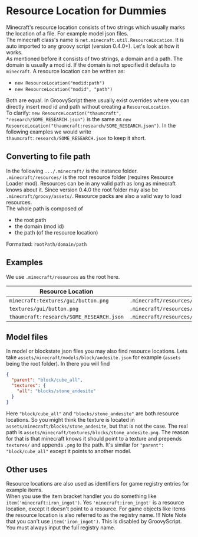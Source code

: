 # Resource Location for Dummies

Minecraft's resource location consists of two strings which usually marks the location of a file. For example model json
files. <br>
The minecraft class's name is `net.minecraft.util.ResourceLocation`. It is auto imported to any groovy script (version
0.4.0+).
Let's look at how it works. <br>
As mentioned before it consists of two strings, a domain and a path. The domain is usually a mod id. If the domain is
not specified it defaults to `minecraft`.
A resource location can be written as:

- `new ResourceLocation("modid:path")`
- `new ResourceLocation("modid", "path")`

Both are equal. In GroovyScript there usually exist overrides where you can directly insert mod id and path without
creating a `ResourceLocation`. <br>
To clarify: `new ResourceLocation("thaumcraft", "research/SOME_RESEARCH.json")` is the same
as `new ResourceLocation("thaumcraft:research/SOME_RESEARCH.json")`.
In the following examples we would write `thaumcraft:research/SOME_RESEARCH.json` to keep it short.

## Converting to file path

In the following `.../.minecraft/` is the instance folder. <br>
`.minecraft/resources/` is the root resource folder (requires Resource Loader mod). Resources can be in any valid path
as long as minecraft knows about it.
Since version 0.4.0 the root folder may also be `.minecraft/groovy/assets/`. Resource packs are also a valid way to load
resources.<br>
The whole path is composed of

- the root path
- the domain (mod id)
- the path (of the resource location)

Formatted: `rootPath/domain/path`

## Examples

We use `.minecraft/resources` as the root here.

| Resource Location                        | refers to File path                                           |
|------------------------------------------|---------------------------------------------------------------|
| `minecraft:textures/gui/button.png`      | `.minecraft/resources/minecraft/textures/gui/button.png`      |
| `textures/gui/button.png`                | `.minecraft/resources/minecraft/textures/gui/button.png`      |
| `thaumcraft:research/SOME_RESEARCH.json` | `.minecraft/resources/thaumcraft/research/SOME_RESEARCH.json` |

## Model files

In model or blockstate json files you may also find resource locations. Lets
take `assets/minecraft/models/block/andesite.json` for example (`assets` being the root folder). In there you will find

```json
{
  "parent": "block/cube_all",
  "textures": {
    "all": "blocks/stone_andesite"
  }
}
```

Here `"block/cube_all"` and `"blocks/stone_andesite"` are both resource locations. So you might think the texture is
located in `assets/minecraft/blocks/stone_andesite`, but that is not the case.
The real path is `assets/minecraft/textures/blocks/stone_andesite.png`. The reason for that is that
minecraft knows it should point to a texture and prepends `textures/` and appends `.png` to the path.
It's similar for `"parent": "block/cube_all"` except it points to another model.

## Other uses

Resource locations are also used as identifiers for game registry entries for example items. <br>
When you use the item bracket handler you do something like `item('minecraft:iron_ingot')`. Yes `'minecraft:iron_ingot'` is a resource location, except it doesn't point to a resource.
For game objects like items the resource location is also referred to as the registry name.
!!! Note
    Note that you can't use `item('iron_ingot')`. This is disabled by GroovyScript. You must always input the full registry name.
